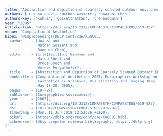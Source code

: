 ```yaml
---
title: "Abstraction and depiction of sparsely scanned outdoor environments"
authors: ['Hui Xu 0002', 'Nathan Gossett', 'Baoquan Chen']
authors-key: ['xuhui', 'gossettnathan', 'chenbaoquan']
year: "2005"
article-link: "https://doi.org/10.2312/COMPAESTH/COMPAESTH05/019-027"
venue: "Computational Aesthetics"
bibex: "@inproceedings{DBLP:conf/cae/XuGC05,
  author    = {Hui Xu and
               Nathan Gossett and
               Baoquan Chen},
  editor    = {L{{a}}szl{{o}} Neumann and
               Mateu Sbert and
               Bruce Gooch and
               Werner Purgathofer},
  title     = {Abstraction and Depiction of Sparsely Scanned Outdoor Environments},
  booktitle = {Computational Aesthetics 2005: Eurographics Workshop on Computational
               Aesthetics in Graphics, Visualization and Imaging 2005, Girona, Spain,
               May 18-20, 2005},
  pages     = {19--27},
  publisher = {Eurographics Association},
  year      = {2005},
  url       = {https://doi.org/10.2312/COMPAESTH/COMPAESTH05/019-027},
  doi       = {10.2312/COMPAESTH/COMPAESTH05/019-027},
  timestamp = {Mon, 11 Jun 2018 12:52:26 +0200},
  biburl    = {https://dblp.org/rec/conf/cae/XuGC05.bib},
  bibsource = {dblp computer science bibliography, https://dblp.org}
}"
---
```

